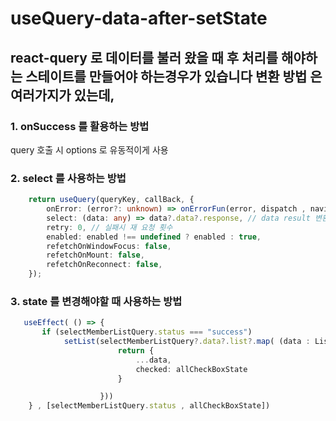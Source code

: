 # useQuery-data-after-setState

## react-query 로 데이터를 불러 왔을 때 후 처리를 해야하는 스테이트를 만들어야 하는경우가 있습니다 변환 방법 은 여러가지가 있는데,

### 1. onSuccess 를 활용하는 방법

query 호출 시 options 로 유동적이게 사용

### 2. select 를 사용하는 방법

```ts
    return useQuery(queryKey, callBack, {
        onError: (error?: unknown) => onErrorFun(error, dispatch , navigate), // error 발생 할 경우 타는 function
        select: (data: any) => data?.data?.response, // data result 변환처리
        retry: 0, // 실패시 재 요청 횟수
        enabled: enabled !== undefined ? enabled : true,
        refetchOnWindowFocus: false,
        refetchOnMount: false,
        refetchOnReconnect: false,
    });
```

### 3. state 를 변경해야할 때 사용하는 방법

```ts
   useEffect( () => {
       if (selectMemberListQuery.status === "success")
            setList(selectMemberListQuery?.data?.list?.map( (data : ListElementProps, index: number) => {
                        return {
                            ...data,
                            checked: allCheckBoxState
                        }

                    }))
    } , [selectMemberListQuery.status , allCheckBoxState])

```
